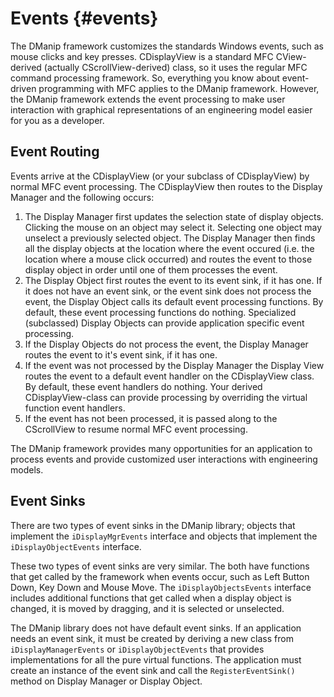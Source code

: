 # Events {#events}

The DManip framework customizes the standards Windows events, such as mouse clicks and key presses. CDisplayView is a standard MFC CView-derived (actually CScrollView-derived) class, so it uses the regular MFC command processing framework. So, everything you know about event-driven programming with MFC applies to the DManip framework. However, the DManip framework extends the event processing to make user interaction with graphical representations of an engineering model easier for you as a developer.

## Event Routing
Events arrive at the CDisplayView (or your subclass of CDisplayView) by normal MFC event processing. The CDisplayView then routes to the Display Manager and the following occurs:

1) The Display Manager first updates the selection state of display objects. Clicking the mouse on an object may select it. Selecting one object may unselect a previously selected object. The Display Manager then finds all the display objects at the location where the event occured (i.e. the location where a mouse click occurred) and routes the event to those display object in order until one of them processes the event.
2) The Display Object first routes the event to its event sink, if it has one. If it does not have an event sink, or the event sink does not process the event, the Display Object calls its default event processing functions. By default, these event processing functions do nothing. Specialized (subclassed) Display Objects can provide application specific event processing.
3) If the Display Objects do not process the event, the Display Manager routes the event to it's event sink, if it has one.
4) If the event was not processed by the Display Manager the Display View routes the event to a default event handler on the CDisplayView class. By default, these event handlers do nothing. Your derived CDisplayView-class can provide processing by overriding the virtual function event handlers.
5) If the event has not been processed, it is passed along to the CScrollView to resume normal MFC event processing.

The DManip framework provides many opportunities for an application to process events and provide customized user interactions with engineering models.

## Event Sinks
There are two types of event sinks in the DManip library; objects that implement the `iDisplayMgrEvents` interface and objects that implement the `iDisplayObjectEvents` interface. 

These two types of event sinks are very similar. The both have functions that get called by the framework when events occur, such as Left Button Down, Key Down and Mouse Move. The `iDisplayObjectsEvents` interface includes additional functions that get called when a display object is changed, it is moved by dragging, and it is selected or unselected.

The DManip library does not have default event sinks. If an application needs an event sink, it must be created by deriving a new class from `iDisplayManagerEvents` or `iDisplayObjectEvents` that provides implementations for all the pure virtual functions. The application must create an instance of the event sink and call the `RegisterEventSink()` method on Display Manager or Display Object.

